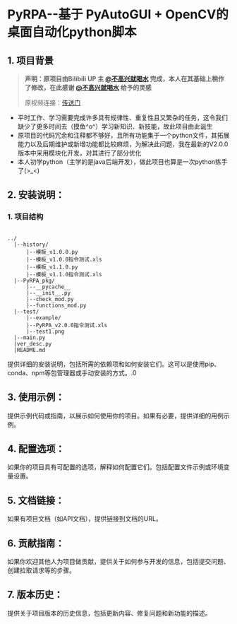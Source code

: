 # PyRPA--基于 PyAutoGUI + OpenCV的桌面自动化python脚本

## 1. 项目背景

> **声明：原项目由Bilibili UP 主 [@不高兴就喝水](https://space.bilibili.com/412704776 "个人空间")
完成，本人在其基础上稍作了修改，在此感谢 [@不高兴就喝水](https://space.bilibili.com/412704776 "个人空间") 给予的灵感**
>
> 原视频连接：[传送门](https://www.bilibili.com/video/BV1T34y1o73U/ "视频链接")

* 平时工作、学习需要完成许多具有规律性、重复性且又繁杂的任务，这令我们缺少了更多时间去（摸鱼^o^）学习新知识、新技能，故此项目由此诞生
* 原项目的代码冗余和注释都不够好，且所有功能集于一个python文件，其拓展能力以及后期维护或新增功能都比较麻烦，为解决此问题，我在最新的V2.0.0版本中采用模块化开发，对其进行了部分优化
* 本人初学python（主学的是java后端开发），做此项目也算是一次python练手了(>_<)

## 2. 安装说明：

### 1. 项目结构

```text

../
  |--history/
      |--模板_v1.0.0.py
      |--模板_v1.0.0指令测试.xls
      |--模板_v1.1.0.py
      |--模板_v1.1.0指令测试.xls
  |--PyRPA_pkg/
      |--__pycache__
      |--__init__.py
      |--check_mod.py
      |--functions_mod.py
  |--test/
      |--example/
      |--PyRPA_v2.0.0指令测试.xls
      |--test1.png
  |--main.py
  |ver_desc.py
  |README.md

```

提供详细的安装说明，包括所需的依赖项和如何安装它们。这可以是使用pip、conda、npm等包管理器或手动安装的方式。.0

## 3. 使用示例：

提供示例代码或指南，以展示如何使用你的项目。如果有必要，提供详细的用例示例。

## 4. 配置选项：

如果你的项目具有可配置的选项，解释如何配置它们。包括配置文件示例或环境变量设置。

## 5. 文档链接：

如果有项目文档（如API文档），提供链接到文档的URL。

## 6. 贡献指南：

如果你欢迎其他人为项目做贡献，提供关于如何参与开发的信息，包括提交问题、创建拉取请求等的步骤。

## 7. 版本历史：

提供关于项目版本的历史信息，包括更新内容、修复问题和新功能的描述。
